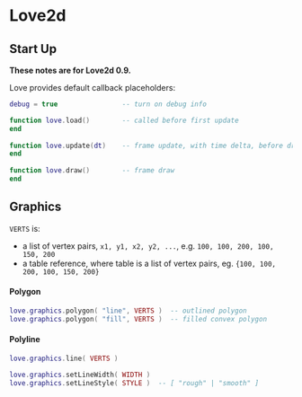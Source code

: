 
Love2d
======

Start Up
--------

**These notes are for Love2d 0.9.** 

Love provides default callback placeholders:

```lua
debug = true                -- turn on debug info

function love.load()        -- called before first update
end
 
function love.update(dt)    -- frame update, with time delta, before draw
end
 
function love.draw()        -- frame draw
end
```

Graphics
--------

`VERTS` is:
- a list of vertex pairs, `x1, y1, x2, y2, ...`, e.g. `100, 100, 200, 100, 150, 200`
- a table reference, where table is a list of vertex pairs, eg. `{100, 100, 200, 100, 150, 200}`

#### Polygon

```lua
love.graphics.polygon( "line", VERTS )  -- outlined polygon
love.graphics.polygon( "fill", VERTS )  -- filled convex polygon
```

#### Polyline

```lua
love.graphics.line( VERTS )

love.graphics.setLineWidth( WIDTH )
love.graphics.setLineStyle( STYLE )  -- [ "rough" | "smooth" ]
```


